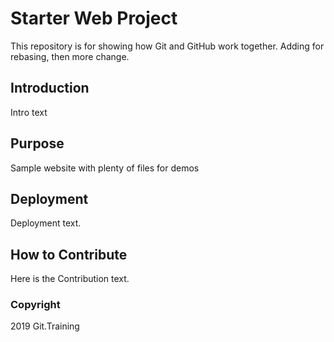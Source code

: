 # Starter Web Project

This repository is for showing how Git and GitHub work together. Adding for rebasing, then more change.

## Introduction

Intro text

## Purpose

Sample website with plenty of files for demos

## Deployment

Deployment text.

## How to Contribute

Here is the Contribution text.

### Copyright

2019 Git.Training